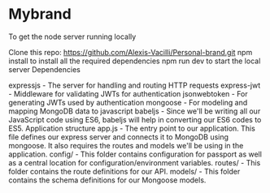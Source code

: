 # Mybrand

To get the node server running locally

Clone this repo: https://github.com/Alexis-Vacilli/Personal-brand.git
npm install to install all the required dependencies
npm run dev to start the local server
Dependencies

expressjs - The server for handling and routing HTTP requests
express-jwt - Middleware for validating JWTs for authentication
jsonwebtoken - For generating JWTs used by authentication
mongoose - For modeling and mapping MongoDB data to javascript
babeljs - Since we'll be writing all our JavaScript code using ES6, babeljs will help in converting our ES6 codes to ES5.
Application structure app.js - The entry point to our application. This file defines our express server and connects it to MongoDB using mongoose. It also requires the routes and models we'll be using in the application. config/ - This folder contains configuration for passport as well as a central location for configuration/environment variables. routes/ - This folder contains the route definitions for our API. models/ - This folder contains the schema definitions for our Mongoose models.